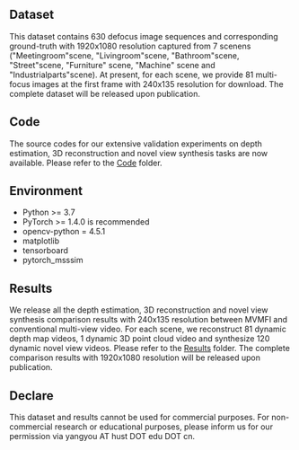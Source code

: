 ## Dataset

This dataset contains 630 defocus image sequences and corresponding ground-truth with 1920x1080 resolution captured from 7 scenens ("Meetingroom"scene, "Livingroom"scene, "Bathroom"scene, "Street"scene, "Furniture" scene, "Machine" scene and "Industrialparts"scene). At present, for each scene, we provide 81 multi-focus images at the first frame with 240x135 resolution for download. The complete dataset will be released upon publication.

## Code

The source codes for our extensive validation experiments on depth estimation, 3D reconstruction and novel view synthesis tasks are now available. Please refer to the [Code](https://github.com/North-Li/MVMFI/tree/main/Code) folder.

## Environment

- Python >= 3.7
- PyTorch >= 1.4.0 is recommended
- opencv-python = 4.5.1
- matplotlib
- tensorboard
- pytorch_msssim
  
## Results

We release all the depth estimation, 3D reconstruction and novel view synthesis comparison results with 240x135 resolution between MVMFI and conventional multi-view video. For each scene, we reconstruct 81 dynamic depth map videos, 1 dynamic 3D point cloud video and synthesize 120 dynamic novel view videos. Please refer to the [Results](https://github.com/North-Li/MVMFI/tree/main/Results) folder. The complete comparison results with 1920x1080 resolution will be released upon publication.

## Declare

This dataset and results cannot be used for commercial purposes. For non-commercial research or educational purposes, please inform us for our permission via yangyou AT hust DOT edu DOT cn.
